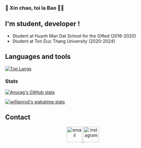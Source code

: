 ### :wave: Xin chao, toi la Bao :raising_hand_man:

## I'm student, developer ! 
- Student at Huynh Man Dat School for the Gifted (2016-2020)
- Student at Ton Duc Thang University (2020-2024)

## Languages and tools


[![Top Langs](https://github-readme-stats.vercel.app/api/top-langs/?username=baorlys&layout=compact)](https://github.com/anuraghazra/github-readme-stats)



### Stats
[![Anurag's GitHub stats](https://github-readme-stats.vercel.app/api?username=baorlys&count_private=true&show_icons=true&theme=dracula)](https://github.com/anuraghazra/github-readme-stats)

[![willianrod's wakatime stats](https://github-readme-stats.vercel.app/api/wakatime?username=baorlys)](https://github.com/anuraghazra/github-readme-stats)

## Contact
<div align="center">
<a href="mailto:lygiabaokg2002@gmail.com" target="top">
    <img width="50px" src="https://user-images.githubusercontent.com/69019508/212467354-b4ff0916-3569-491d-b0c5-bc4ad5284d4d.png" alt="email">
</a>

<a href="https://www.instagram.com/yloab_/" target="blank">
    <img width="50px" src="https://user-images.githubusercontent.com/69019508/212467244-feea34e5-2413-43f7-80d4-c69ee1543385.png" alt="instagram">
</a>
</div>
